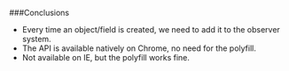###Conclusions
* Every time an object/field is created, we need to add it to the observer system.
* The API is available natively on Chrome, no need for the polyfill.
* Not available on IE, but the polyfill works fine.
